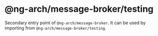 # @ng-arch/message-broker/testing

Secondary entry point of `@ng-arch/message-broker`. It can be used by importing from `@ng-arch/message-broker/testing`.
